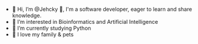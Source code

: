 - 👋 Hi, I’m @Jehcky :zany_face:, I'm a software developer, eager to learn and share knowledge. 
- 👀 I’m interested in Bioinformatics and Artificial Intelligence
- 🌱 I’m currently studying Python
- 💞️ I love my family & pets

<!---
Jehcky/Jehcky is a ✨ special ✨ repository because its `README.md` (this file) appears on your GitHub profile.
You can click the Preview link to take a look at your changes.
--->

